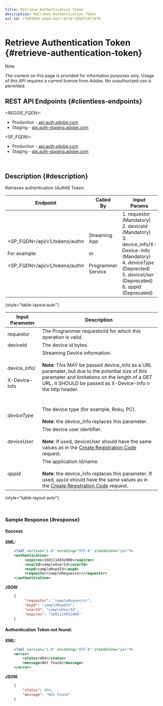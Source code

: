 ```yaml
---
title: Retrieve Authentication Token
description: Retrieve Authentication Token
exl-id: 7fb03854-edad-41e7-b218-1858fc071876
---
```

# Retrieve Authentication Token {#retrieve-authentication-token}

>[!NOTE]
>
>The content on this page is provided for information purposes only. Usage of this API requires a current license from Adobe. No unauthorized use is permitted.

## REST API Endpoints {#clientless-endpoints}

<REGGIE_FQDN>:

* Production - [api.auth.adobe.com](http://api.auth.adobe.com/)
* Staging - [api.auth-staging.adobe.com](http://api.auth-staging.adobe.com/)

<SP_FQDN>:

* Production - [api.auth.adobe.com](http://api.auth.adobe.com/)
* Staging - [api.auth-staging.adobe.com](http://api.auth-staging.adobe.com/)

</br>

## Description {#description}

Retrieves authentication (AuthN) Token.  
 
| Endpoint | Called  </br>By | Input   </br>Params | HTTP  </br>Method | Response | HTTP  </br>Response |
| --- | --- | --- | --- | --- | --- |
| <SP_FQDN>/api/v1/tokens/authn</br></br>For example:</br></br><SP_FQDN>/api/v1/tokens/authn | Streaming App</br></br>or</br></br>Programmer Service | 1.  requestor (Mandatory)</br>2.  deviceId (Mandatory)</br>3.  device_info/X-Device-Info (Mandatory)</br>4.  _deviceType_ (Deprected)</br>5.  _deviceUser_ (Deprecated)</br>6.  _appId_ (Deprecated) | GET | XML or JSON containing authentication information or error details if unsuccessful. | 200 - Success.  </br>404 - Token Not Found  </br>410 - Token expired |

{style="table-layout:auto"}


| Input Parameter | Description |
| --- | --- |
| requestor | The Programmer requestorId for which this operation is valid. |
| deviceId | The device id bytes. |
| device_info/</br></br>X-Device-Info | Streaming Device information.</br></br>**Note**: This MAY be passed device_info as a URL paramater, but due to the potential size of this paramater and limitations on the length of a GET URL, it SHOULD be passed as X-Device-Info n the http header. </br></br><!--See the full details in [Passing Device and Connection Information](http://tve.helpdocsonline.com/passing-device-information)-->. |
| _deviceType_ | The device type (for example, Roku, PC).</br></br>**Note**: the device_info replaces this parameter. |
| _deviceUser_ | The device user identifier.</br></br>**Note**: If used, deviceUser should have the same values as in the [Create Registration Code](/help/authentication/registration-code-request.md) request. |
| _appId_ | The application id/name. </br></br>**Note**: the device_info replaces this parameter. If used, `appId` should have the same values as in the [Create Registration Code](/help/authentication/registration-code-request.md) request. |

{style="table-layout:auto"}

</br>

### Sample Response {#response}

 

#### Success

**XML:**

```XML
    <?xml version="1.0" encoding="UTF-8" standalone="yes"?>
    <authentication>
         <expires>1601114932000</expires>
         <userId>sampleUserId</userId>
         <mvpd>sampleMvpdId</mvpd>
         <requestor>sampleRequestor</requestor>
    </authentication>
```


**JSON:**

```JSON
    {
         "requestor": "sampleRequestor",
         "mvpd": "sampleMvpdId",
         "userId": "sampleUserId",
         "expires": "1601114932000"
    }
```

 

 

#### Authentication Token not found:

**XML:**

```XML
    <?xml version="1.0" encoding="UTF-8" standalone="yes"?>
    <error>
        <status>404</status>
        <message>Not found</message>
    </error>
```

 
**JSON:**

```JSON
    {
        "status": 404,
        "message": "Not Found"
    }
```
